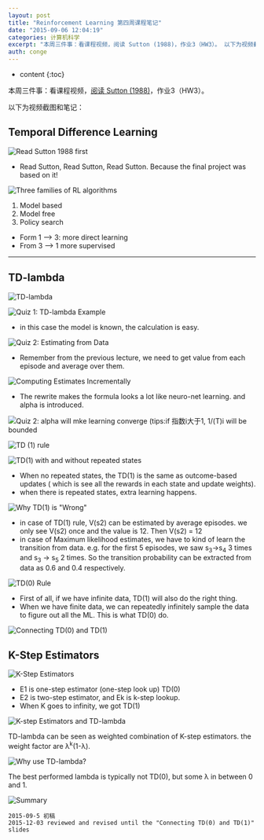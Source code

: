 ```yaml
---
layout: post
title: "Reinforcement Learning 第四周课程笔记"
date: "2015-09-06 12:04:19"
categories: 计算机科学
excerpt: "本周三件事：看课程视频，阅读 Sutton (1988)，作业3（HW3）。 以下为视频截图和笔记： Temporal Difference  ..."
auth: conge
---
```

* content
{:toc}

本周三件事：看课程视频，[阅读 Sutton (1988)](http://www.jianshu.com/p/d2796b5f87a4)，作业3（HW3）。

以下为视频截图和笔记：

## Temporal Difference  Learning

![Read Sutton 1988 first](/assets/images/计算机科学/118382-504d712e4b0ca50f.png)

* Read Sutton, Read Sutton, Read Sutton. Because the final project was based on it!

![Three families of RL algorithms](/assets/images/计算机科学/118382-311884cbd051001b.png)

1. Model based
2. Model free
3. Policy search

* Form 1 --> 3: more direct learning
* From 3 --> 1 more supervised

----

## TD-lambda

![TD-lambda](/assets/images/计算机科学/118382-f152593e62818c2f.png)

![Quiz 1: TD-lambda Example](/assets/images/计算机科学/118382-d38378591d3a8af2.png)

* in this case the model is known, the calculation is easy.

![Quiz 2: Estimating from Data](/assets/images/计算机科学/118382-05faa4b08ca9c881.png)

* Remember from the previous lecture, we need to get value from each episode and average over them.

![Computing Estimates Incrementally](/assets/images/计算机科学/118382-c22280d7d09675e9.png)

* The rewrite makes the formula looks a lot like neuro-net learning. and alpha is introduced.

![Quiz 2: alpha will mke learning converge (tips:if 指数i大于1, 1/(T)<sup>i</sup> will be bounded](/assets/images/计算机科学/118382-48e9f2fda101215d.png)

![TD (1) rule](/assets/images/计算机科学/118382-7b73fc9a7148b71f.png)

![TD(1) with and without repeated states](/assets/images/计算机科学/118382-6af4a8d2994cc513.png)

* When no repeated states, the TD(1) is the same as outcome-based updates ( which is see all the rewards in each state and update weights).
* when there is repeated states, extra learning happens.

![Why TD(1) is "Wrong"](/assets/images/计算机科学/118382-d7dcc73a78d77d2c.png)

* in case of TD(1) rule, V(s2) can be estimated by average episodes. we only see V(s2) once and the value is 12. Then V(s2) = 12
* in case of Maximum likelihood estimates, we have to kind of learn the transition from data. e.g. for the first 5 episodes, we saw s<sub>3</sub>->s<sub>4</sub> 3 times and s<sub>3</sub> -> s<sub>5</sub> 2 times. So the transition probability can be extracted from data as 0.6 and 0.4 respectively.

![TD(0) Rule](/assets/images/计算机科学/118382-9598276643dcdf3e.png)

* First of all, if we have infinite data, TD(1) will also do the right thing.
* When we have finite data, we can repeatedly infinitely sample the data to figure out all the ML. This is what TD(0) do.

![Connecting TD(0) and TD(1)](/assets/images/计算机科学/118382-67c08454de051f6b.png)

## K-Step Estimators 

![K-Step Estimators](/assets/images/计算机科学/118382-43686f7925cab82d.png)

* E1 is one-step estimator (one-step look up) TD(0)
* E2 is two-step estimator, and Ek is k-step lookup.
* When K goes to infinity, we got TD(1)

![K-step Estimators and TD-lambda](/assets/images/计算机科学/118382-90ca5c847c79ce90.png)

TD-lambda can be seen as weighted combination of K-step estimators. the weight factor are λ<sup>k</sup>(1-λ).

![Why use TD-lambda?](/assets/images/计算机科学/118382-bbd74b441ed9432f.png)

The best performed lambda is typically not TD(0), but some λ in between 0 and 1.

![Summary](/assets/images/计算机科学/118382-a078afff664eb78f.png)

```
2015-09-5 初稿
2015-12-03 reviewed and revised until the "Connecting TD(0) and TD(1)" slides
```
